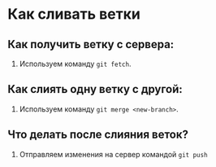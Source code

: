 # Как сливать ветки
## Как получить ветку с сервера:

1. Используем команду `git fetch`.

## Как слиять одну ветку с другой:

1. Используем команду `git merge <new-branch>`.

## Что делать после слияния веток?

1. Отправляем изменения на сервер командой `git push`
